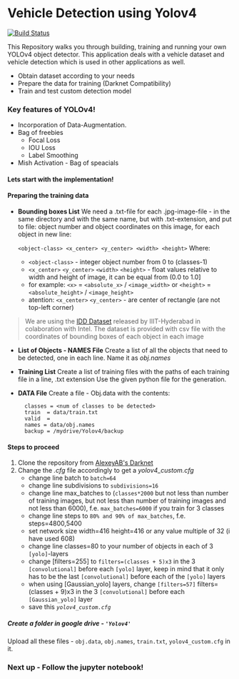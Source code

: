 # Vehicle Detection using Yolov4

[![Build Status](https://travis-ci.org/joemccann/dillinger.svg?branch=master)](https://travis-ci.org/joemccann/dillinger)

This Repository walks you through building, training and running your own YOLOv4 object detector. This application deals with a vehicle dataset and vehicle detection which is used in other applications as well.

  - Obtain dataset according to your needs
  - Prepare the data for training (Darknet Compatibility)
  - Train and test custom detection model

### Key features of YOLOv4!

  - Incorporation of Data-Augmentation.
  - Bag of freebies
    - Focal Loss
    - IOU Loss
    - Label Smoothing
 - Mish Activation - Bag of speacials

#### Lets start with the implementation!

#### Preparing the training data
- **Bounding boxes List**
    We need a .txt-file for each .jpg-image-file - in the same directory and with the same name, but with .txt-extension, and put to file: object number and object coordinates on this image, for each object in new line:

    `<object-class> <x_center> <y_center> <width> <height>`
    Where:
    - `<object-class>` - integer object number from 0 to (classes-1)
    - `<x_center>` `<y_center>` `<width>` `<height>` - float values relative to width and height of image, it can be equal from (0.0 to 1.0]
    - for example: `<x>` = `<absolute_x>` / `<image_width>` or `<height>` = `<absolute_height>` / `<image_height>`
    - atention: `<x_center>` `<y_center>` - are center of rectangle (are not top-left corner)

>We are using the [IDD Dataset](https://idd.insaan.iiit.ac.in/) released by IIIT-Hyderabad in colaboration with Intel.
>The dataset is provided with csv file with the coordinates of bounding boxes of each object in each image 

- **List of Objects - NAMES File**
      Create a list of all the objects that need to be detected, one in each line. Name it as *obj.names*

- **Training List**
    Create a list of training files with the paths of each training file in a line, .txt extension
    Use the given python file for the generation.

- **DATA File**
    Create a file - Obj.data with the contents:

        classes = <num of classes to be detected>
        train  = data/train.txt
        valid  = 
        names = data/obj.names
        backup = /mydrive/Yolov4/backup

#### Steps to proceed
1. Clone the repository from [AlexeyAB's Darknet](https://github.com/AlexeyAB/darknet)
2. Change the *.cfg* file accordingly to get a *yolov4_custom.cfg* 
    -  change line batch to `batch=64`
    - change line subdivisions to `subdivisions=16`
    - change line max_batches to (`classes*2000` but not less than number of training images, but not less than number of training images and not less than 6000), f.e. `max_batches=6000` if you train for 3 classes
    - change line steps to `80% and 90% of max_batches`, f.e. steps=4800,5400
    - set network size width=416 height=416 or any value multiple of 32 (i have used 608)
    - change line classes=80 to your number of objects in each of 3 `[yolo]`-layers
    - change [filters=255] to `filters=(classes + 5)x3` in the 3 `[convolutional]` before each `[yolo]` layer, keep in mind that it only has to be the last `[convolutional]` before each of the `[yolo]` layers
    - when using [Gaussian_yolo] layers, change `[filters=57]` filters=(classes + 9)x3 in the 3 `[convolutional]` before each `[Gaussian_yolo]` layer
    - save this *`yolov4_custom.cfg`*

##### Create a folder in google drive - `'Yolov4'`
Upload all these files - `obj.data`, `obj.names`, `train.txt`, `yolov4_custom.cfg` in it.

### Next up - Follow the jupyter notebook!
